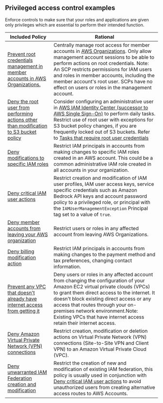 ## Privileged access control examples

Enforce controls to make sure that your roles and applications are given only privileges which are essential to perform their intended function.

| Included Policy | Rational | 
|------|-------------|
|[Prevent root credentials management in member accounts in AWS Organizations.](Prevent-root-credentials-management-in-member-accounts-in-AWS-Organizations.json) | Centrally manage root access for member accounts in [AWS Organizations](https://aws.amazon.com/organizations/). Only allow management account sessions to be able to perform actions on root credentials. Note: An SCP restricts permissions for IAM users and roles in member accounts, including the member account's root user. SCPs have no effect on users or roles in the management account.|
|[Deny the root user from performing actions other than modification to S3 bucket policy](Deny-the-root-user-from-performing-actions-except-S3-bucketpolicy-changes.json)| Consider configuring an administrative user in [AWS IAM Identity Center (successor to AWS Single Sign-On)](https://docs.aws.amazon.com/singlesignon/latest/userguide/getting-started.html) to perform daily tasks. Restrict use of root user with exceptions for S3 bucket policy changes, if you are frequently locked out of S3 buckets. Refer to [Tasks that require root user credentials](https://docs.aws.amazon.com/accounts/latest/reference/root-user-tasks.html)|
|[Deny modifications to specific IAM roles](Deny-modifications-to-specific-IAM-roles.json)|Restrict IAM principals in accounts from making changes to specific IAM roles created in an AWS account. This could be a common administrative IAM role created in all accounts in your organization.| 
|[Deny critical IAM user actions](Deny-critical-IAM-user-actions.json)| Restrict creation and modification of IAM user profiles, IAM user access keys, service specific credentials such as Amazon Bedrock API keys and account password policy to a privileged role, or principal with the `IAMUserManagementException` Principal tag set to a value of `true`.|
|[Deny member accounts from leaving your AWS organization](https://docs.aws.amazon.com/organizations/latest/userguide/orgs_manage_policies_scps_examples_general.html#example-scp-leave-org)|Restrict users or roles in any affected account from leaving AWS Organizations.|
|[Deny billing modification action](Deny-billing-modification-action.json)|Restrict IAM principals in accounts from making changes to the payment method and tax preferences, changing contact information.|
|[Prevent any VPC that doesn't already have internet access from getting it](https://docs.aws.amazon.com/organizations/latest/userguide/orgs_manage_policies_scps_examples_vpc.html#example_vpc_2)|Deny users or roles in any affected account from changing the configuration of your Amazon EC2 virtual private clouds (VPCs) to grant them direct access to the internet. It doesn't block existing direct access or any access that routes through your on-premises network environment.Note: Existing VPCs that have internet access retain their internet access.|
|[Deny Amazon Virtual Private Network (VPN) connections](Deny-Amazon-Virtual-Private-Network(VPN)-connection-creation-modification-deletion.json)|Restrict creation, modification or deletion actions on Virtual Private Network (VPN) connections (Site-to-Site VPN and Client VPN) to an Amazon Virtual Private Cloud (VPC).|
|[Deny unwarranted IAM Federation creation and modification](Deny-unwarranted-IAM-federations-creation-modification.json)|Restrict the creation of new and modification of existing IAM federation, this policy is usually used in conjunction with [Deny critical IAM user actions](Deny-critical-IAM-user-actions.json) to avoid unauthorized users from creating alternative access routes to AWS Accounts.|
